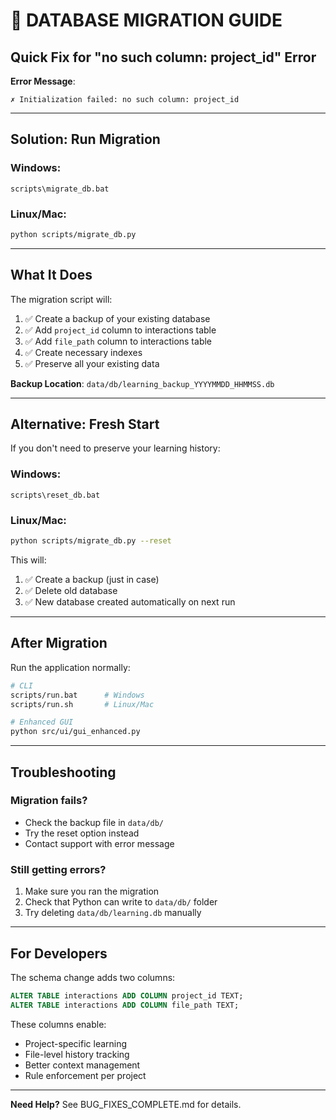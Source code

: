 # 🔧 DATABASE MIGRATION GUIDE

## Quick Fix for "no such column: project_id" Error

**Error Message**:
```
✗ Initialization failed: no such column: project_id
```

---

## Solution: Run Migration

### Windows:
```batch
scripts\migrate_db.bat
```

### Linux/Mac:
```bash
python scripts/migrate_db.py
```

---

## What It Does

The migration script will:
1. ✅ Create a backup of your existing database
2. ✅ Add `project_id` column to interactions table
3. ✅ Add `file_path` column to interactions table
4. ✅ Create necessary indexes
5. ✅ Preserve all your existing data

**Backup Location**: `data/db/learning_backup_YYYYMMDD_HHMMSS.db`

---

## Alternative: Fresh Start

If you don't need to preserve your learning history:

### Windows:
```batch
scripts\reset_db.bat
```

### Linux/Mac:
```bash
python scripts/migrate_db.py --reset
```

This will:
1. ✅ Create a backup (just in case)
2. ✅ Delete old database
3. ✅ New database created automatically on next run

---

## After Migration

Run the application normally:

```bash
# CLI
scripts/run.bat      # Windows
scripts/run.sh       # Linux/Mac

# Enhanced GUI
python src/ui/gui_enhanced.py
```

---

## Troubleshooting

### Migration fails?
- Check the backup file in `data/db/`
- Try the reset option instead
- Contact support with error message

### Still getting errors?
1. Make sure you ran the migration
2. Check that Python can write to `data/db/` folder
3. Try deleting `data/db/learning.db` manually

---

## For Developers

The schema change adds two columns:
```sql
ALTER TABLE interactions ADD COLUMN project_id TEXT;
ALTER TABLE interactions ADD COLUMN file_path TEXT;
```

These columns enable:
- Project-specific learning
- File-level history tracking
- Better context management
- Rule enforcement per project

---

**Need Help?** See BUG_FIXES_COMPLETE.md for details.
